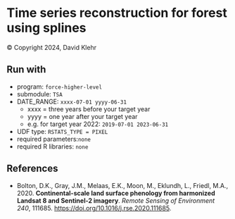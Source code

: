 # Time series reconstruction for forest using splines

&copy;
Copyright 2024, David Klehr

## Run with

- program: ``force-higher-level``
- submodule: ``TSA``
- DATE_RANGE: ``xxxx-07-01 yyyy-06-31``
    * xxxx = three years before your target year
    * yyyy = one year after your target year
    * e.g. for target year 2022: ``2019-07-01 2023-06-31``
- UDF type: ``RSTATS_TYPE = PIXEL``
- required parameters:``none``
- required R libraries: ``none``

## References

- Bolton, D.K., Gray, J.M., Melaas, E.K., Moon, M., Eklundh, L., Friedl, M.A., 2020. **Continental-scale land surface phenology from harmonized Landsat 8 and Sentinel-2 imagery**. *Remote Sensing of Environment 240*, 111685. https://doi.org/10.1016/j.rse.2020.111685.